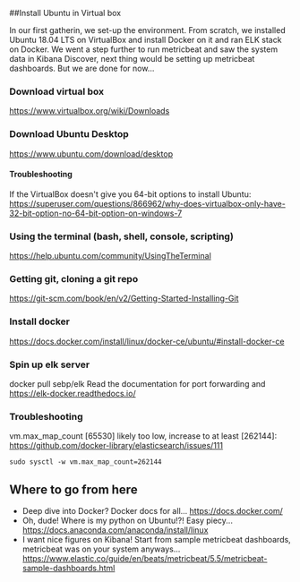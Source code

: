 ##Install Ubuntu in Virtual box

In our first gatherin, we set-up the environment. From scratch, we installed Ubuntu 18.04 LTS on VirtualBox and install Docker on it and ran ELK stack on Docker. We went a step further to run metricbeat and saw the system data in Kibana Discover, next thing would be setting up metricbeat dashboards. But we are done for now...

### Download virtual box

https://www.virtualbox.org/wiki/Downloads

### Download Ubuntu Desktop

https://www.ubuntu.com/download/desktop

#### Troubleshooting

If the VirtualBox doesn't give you 64-bit options to install Ubuntu:
https://superuser.com/questions/866962/why-does-virtualbox-only-have-32-bit-option-no-64-bit-option-on-windows-7

### Using the terminal (bash, shell, console, scripting)

https://help.ubuntu.com/community/UsingTheTerminal

### Getting git, cloning a git repo

https://git-scm.com/book/en/v2/Getting-Started-Installing-Git

### Install docker

https://docs.docker.com/install/linux/docker-ce/ubuntu/#install-docker-ce

### Spin up elk server

docker pull sebp/elk
Read the documentation for port forwarding and 
https://elk-docker.readthedocs.io/

### Troubleshooting

vm.max_map_count [65530] likely too low, increase to at least [262144]:
https://github.com/docker-library/elasticsearch/issues/111

```
sudo sysctl -w vm.max_map_count=262144
```

## Where to go from here

- Deep dive into Docker?
  Docker docs for all...
  https://docs.docker.com/
- Oh, dude! Where is my python on Ubuntu!?!
  Easy piecy...
  https://docs.anaconda.com/anaconda/install/linux
- I want nice figures on Kibana!
  Start from sample metricbeat dashboards, metricbeat was on your system anyways...
  https://www.elastic.co/guide/en/beats/metricbeat/5.5/metricbeat-sample-dashboards.html